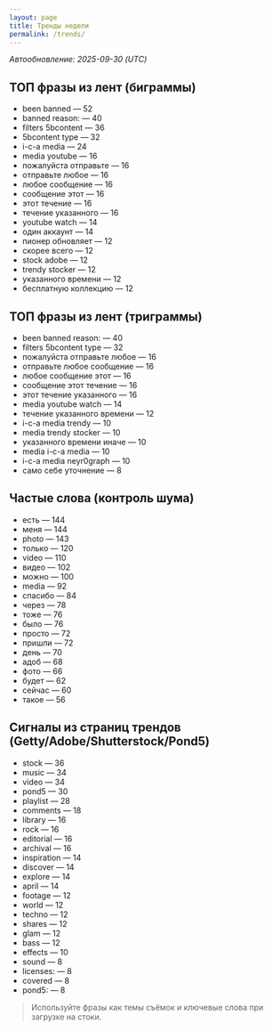 ```yaml
---
layout: page
title: Тренды недели
permalink: /trends/
---
```


_Автообновление: 2025-09-30 (UTC)_

## ТОП фразы из лент (биграммы)
- been banned — 52
- banned reason: — 40
- filters 5bcontent — 36
- 5bcontent type — 32
- i-c-a media — 24
- media youtube — 16
- пожалуйста отправьте — 16
- отправьте любое — 16
- любое сообщение — 16
- сообщение этот — 16
- этот течение — 16
- течение указанного — 16
- youtube watch — 14
- один аккаунт — 14
- пионер обновляет — 12
- скорее всего — 12
- stock adobe — 12
- trendy stocker — 12
- указанного времени — 12
- бесплатную коллекцию — 12

## ТОП фразы из лент (триграммы)
- been banned reason: — 40
- filters 5bcontent type — 32
- пожалуйста отправьте любое — 16
- отправьте любое сообщение — 16
- любое сообщение этот — 16
- сообщение этот течение — 16
- этот течение указанного — 16
- media youtube watch — 14
- течение указанного времени — 12
- i-c-a media trendy — 10
- media trendy stocker — 10
- указанного времени иначе — 10
- media i-c-a media — 10
- i-c-a media neyr0graph — 10
- само себе уточнение — 8

## Частые слова (контроль шума)
- есть — 144
- меня — 144
- photo — 143
- только — 120
- video — 110
- видео — 102
- можно — 100
- media — 92
- спасибо — 84
- через — 78
- тоже — 76
- было — 76
- просто — 72
- пришли — 72
- день — 70
- адоб — 68
- фото — 66
- будет — 62
- сейчас — 60
- такое — 56

## Сигналы из страниц трендов (Getty/Adobe/Shutterstock/Pond5)
- stock — 36
- music — 34
- video — 34
- pond5 — 30
- playlist — 28
- comments — 18
- library — 16
- rock — 16
- editorial — 16
- archival — 16
- inspiration — 14
- discover — 14
- explore — 14
- april — 14
- footage — 12
- world — 12
- techno — 12
- shares — 12
- glam — 12
- bass — 12
- effects — 10
- sound — 8
- licenses: — 8
- covered — 8
- pond5: — 8

> Используйте фразы как темы съёмок и ключевые слова при загрузке на стоки.
